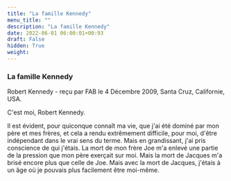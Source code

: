 ```yaml
---
title: "La famille Kennedy"
menu_title: ""
description: "La famille Kennedy"
date: 2022-06-01 06:00:01+00:93
draft: False
hidden: True
weight:
---
```

### La famille Kennedy

Robert Kennedy - reçu par FAB le 4 Décembre 2009, Santa Cruz, Californie, USA.

C'est moi, Robert Kennedy.

Il est évident, pour quiconque connaît ma vie, que j'ai été dominé par mon père et mes frères, et cela a rendu extrêmement difficile, pour moi, d'être indépendant dans le vrai sens du terme. Mais en grandissant, j'ai pris conscience de qui j'étais. La mort de mon frère Joe m'a enlevé une partie de la pression que mon père exerçait sur moi. Mais la mort de Jacques m'a brisé encore plus que celle de Joe. Mais avec la mort de Jacques, j'étais à un âge où je pouvais plus facilement être moi-même.
